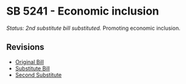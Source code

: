 # SB 5241 - Economic inclusion
*Status: 2nd substitute bill substituted.*
Promoting economic inclusion.

## Revisions
* [Original Bill](1/)
* [Substitute Bill](S/)
* [Second Substitute](S2/)